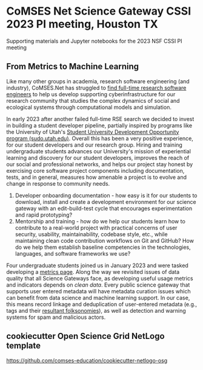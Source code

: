 # CoMSES Net Science Gateway CSSI 2023 PI meeting, Houston TX
Supporting materials and Jupyter notebooks for the 2023 NSF CSSI PI meeting

## From Metrics to Machine Learning

Like many other groups in academia, research software engineering (and industry), CoMSES.Net has struggled to [find full-time research software engineers](https://doi.org/10.5281/zenodo.8329337) to help us develop supporting cyberinfrastructure for our research community that studies the complex dynamics of social and ecological systems through computational models and simulation.

In early 2023 after another failed full-time RSE search we decided to invest in building a student developer pipeline, partially inspired by programs like the University of Utah's [Student University Development Opportunity program (sudo.utah.edu)](https://sudo.utah.edu). Overall this has been a very positive experience, for our student developers and our research group. Hiring and training undergraduate students advances our University's mission of experiential learning and discovery for our student developers, improves the reach of our social and professional networks, and helps our project stay honest by exercising core software project components including documentation, tests, and in general, measures how amenable a project is to evolve and change in response to community needs.

1. Developer onboarding documentation - how easy is it for our students to download, install and create a development environment for our science gateway with an edit-build-test cycle that encourages experimentation and rapid prototyping?
2. Mentorship and training - how do we help our students learn how to contribute to a real-world project with practical concerns of user security, usability, maintainability, codebase style, etc., while maintaining clean code contribution workflows on Git and GitHub? How do we help them establish baseline competencies in the technologies, languages, and software frameworks we use?

Four undergraduate students joined us in January 2023 and were tasked developing a [metrics page](https://comses.net/about/metrics). Along the way we revisited issues of data quality that all Science Gateways face, as developing useful usage metrics and indicators depends on _clean data_. Every public science gateway that supports user entered metadata will have metadata curation issues which can benefit from data science and machine learning support. In our case, this means record linkage and deduplication of user-entered metadata (e.g., tags and their [resultant folksonomies](https://www.sciencedirect.com/topics/computer-science/folksonomies)), as well as detection and warning systems for spam and malicious actors.

## cookiecutter Open Science Grid NetLogo template

https://github.com/comses-education/cookiecutter-netlogo-osg
